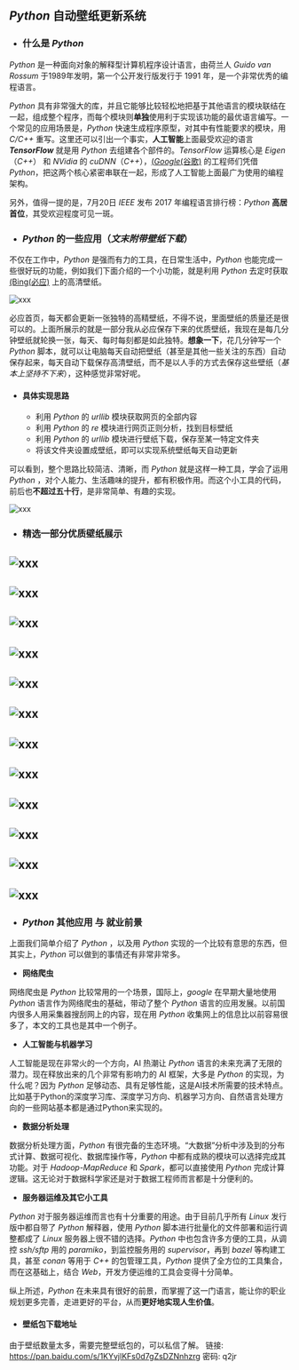 ## _Python_ 自动壁纸更新系统
* ### 什么是 _Python_
_Python_ 是一种面向对象的解释型计算机程序设计语言，由荷兰人 _Guido van Rossum_ 于1989年发明，第一个公开发行版发行于 1991 年，是一个非常优秀的编程语言。

_Python_ 具有非常强大的库，并且它能够比较轻松地把基于其他语言的模块联结在一起，组成整个程序，而每个模块则**单独**使用利于实现该功能的最优语言编写。一个常见的应用场景是，_Python_ 快速生成程序原型，对其中有性能要求的模块，用 _C/C++_ 重写。这里还可以引出一个事实，**人工智能**上面最受欢迎的语言 **_TensorFlow_** 就是用 _Python_ 去组建各个部件的。_TensorFlow_ 运算核心是 _Eigen_（_C++_） 和 _NVidia_ 的 _cuDNN_（_C++_），[(_Google_(谷歌)](www.google.com) 的工程师们凭借 _Python_，把这两个核心紧密串联在一起，形成了人工智能上面最广为使用的编程架构。

另外，值得一提的是，7月20日 _IEEE_ 发布 2017 年编程语言排行榜：_Python_ **高居首位**，其受欢迎程度可见一斑。

* ### _Python_ 的一些应用（_文末附带壁纸下载_）
不仅在工作中，_Python_ 是强而有力的工具，在日常生活中，_Python_ 也能完成一些很好玩的功能，例如我们下面介绍的一个小功能，就是利用 _Python_ 去定时获取 [(Bing(必应)](www.bing.com) 上的高清壁纸。

![xxx](https://raw.githubusercontent.com/DeepAIExpert/Articles/master/Article1/python_pic1.PNG)

必应首页，每天都会更新一张独特的高精壁纸，不得不说，里面壁纸的质量还是很可以的。上面所展示的就是一部分我从必应保存下来的优质壁纸，我现在是每几分钟壁纸就轮换一张，每天、每时每刻都是如此独特。**想象一下**，花几分钟写一个 _Python_ 脚本，就可以让电脑每天自动把壁纸（甚至是其他一些关注的东西）自动保存起来，每天自动下载保存高清壁纸，而不是以人手的方式去保存这些壁纸（_基本上坚持不下来_），这种感觉非常好呢。 

* #### 具体实现思路
  * 利用 _Python_ 的 _urllib_ 模块获取网页的全部内容
  * 利用 _Python_ 的 _re_ 模块进行网页正则分析，找到目标壁纸
  * 利用 _Python_ 的 _urllib_ 模块进行壁纸下载，保存至某一特定文件夹
  * 将该文件夹设置成壁纸，即可以实现系统壁纸每天自动更新
  
可以看到，整个思路比较简洁、清晰，而 _Python_ 就是这样一种工具，学会了运用 _Python_ ，对个人能力、生活趣味的提升，都有积极作用。而这个小工具的代码，前后也**不超过五十行**，是非常简单、有趣的实现。

![xxx](https://raw.githubusercontent.com/DeepAIExpert/Articles/master/Article1/python_pic2.PNG)




* ### 精选一部分优质壁纸展示

![xxx](https://raw.githubusercontent.com/DeepAIExpert/Articles/master/Article1/AmalfiCathedral_ZH-CN9007250446_1920x1080.jpg)
---




![xxx](https://raw.githubusercontent.com/DeepAIExpert/Articles/master/Article1/AeoniumLeaf_ZH-CN7490448951_1920x1080.jpg)
---




![xxx](https://raw.githubusercontent.com/DeepAIExpert/Articles/master/Article1/BingWallpaper-2017-03-12.jpg)
---




![xxx](https://raw.githubusercontent.com/DeepAIExpert/Articles/master/Article1/BlueMushroom_ZH-CN10091152411_1920x1080.jpg)
---




![xxx](https://raw.githubusercontent.com/DeepAIExpert/Articles/master/Article1/MesseHall_ZH-CN8032841463_1920x1080.jpg)
---




![xxx](https://raw.githubusercontent.com/DeepAIExpert/Articles/master/Article1/RoyalBarge_ZH-CN8556739705_1920x1080.jpg)
---




![xxx](https://raw.githubusercontent.com/DeepAIExpert/Articles/master/Article1/BingWallpaper-2017-05-14.jpg)
---




![xxx](https://raw.githubusercontent.com/DeepAIExpert/Articles/master/Article1/BingWallpaper-2017-05-16.jpg)
---




![xxx](https://raw.githubusercontent.com/DeepAIExpert/Articles/master/Article1/BigHornSheep_ZH-CN6358178150_1920x1080.jpg)
---




![xxx](https://raw.githubusercontent.com/DeepAIExpert/Articles/master/Article1/BingWallpaper-2016-03-21.jpg)
---




![xxx](https://raw.githubusercontent.com/DeepAIExpert/Articles/master/Article1/AustrianAlpineMarmots_ZH-CN10896836289_1920x1080.jpg)
---




![xxx](https://raw.githubusercontent.com/DeepAIExpert/Articles/master/Article1/WindmillLighthouse_ZH-CN12870536851_1920x1080.jpg)
---





* ### _Python_ 其他应用 与 就业前景
上面我们简单介绍了 _Python_ ，以及用 _Python_ 实现的一个比较有意思的东西，但其实上，_Python_ 可以做到的事情还有非常非常多。
  * **网络爬虫**

网络爬虫是 _Python_ 比较常用的一个场景，国际上，_google_ 在早期大量地使用 _Python_ 语言作为网络爬虫的基础，带动了整个 _Python_ 语言的应用发展。以前国内很多人用采集器搜刮网上的内容，现在用 _Python_ 收集网上的信息比以前容易很多了，本文的工具也是其中一个例子。
  * **人工智能与机器学习**

人工智能是现在非常火的一个方向，AI 热潮让 _Python_ 语言的未来充满了无限的潜力。现在释放出来的几个非常有影响力的 AI 框架，大多是 _Python_ 的实现，为什么呢？因为 _Python_ 足够动态、具有足够性能，这是AI技术所需要的技术特点。比如基于Python的深度学习库、深度学习方向、机器学习方向、自然语言处理方向的一些网站基本都是通过Python来实现的。
  * **数据分析处理**

数据分析处理方面，_Python_ 有很完备的生态环境。“大数据”分析中涉及到的分布式计算、数据可视化、数据库操作等，_Python_ 中都有成熟的模块可以选择完成其功能。对于 _Hadoop-MapReduce_ 和 _Spark_，都可以直接使用 _Python_ 完成计算逻辑。这无论对于数据科学家还是对于数据工程师而言都是十分便利的。
  * **服务器运维及其它小工具**

_Python_ 对于服务器运维而言也有十分重要的用途。由于目前几乎所有 _Linux_ 发行版中都自带了 _Python_ 解释器，使用 _Python_ 脚本进行批量化的文件部署和运行调整都成了 _Linux_ 服务器上很不错的选择。_Python_ 中也包含许多方便的工具，从调控 _ssh/sftp_ 用的 _paramiko_，到监控服务用的 _supervisor_，再到 _bazel_ 等构建工具，甚至 _conan_ 等用于 _C++_ 的包管理工具，_Python_ 提供了全方位的工具集合，而在这基础上，结合 _Web_，开发方便运维的工具会变得十分简单。

纵上所述，_Python_ 在未来具有很好的前景，而掌握了这一门语言，能让你的职业规划更多完善，走进更好的平台，从而**更好地实现人生价值**。

* #### 壁纸包下载地址
由于壁纸数量太多，需要完整壁纸包的，可以私信了解。
链接: https://pan.baidu.com/s/1KYvjlKFs0d7gZsDZNnhzrg 密码: q2jr

